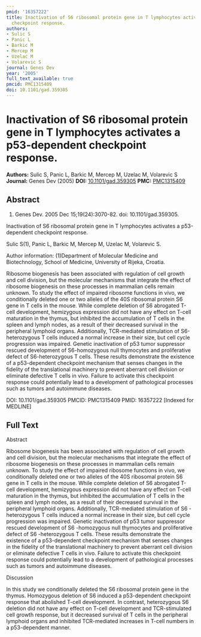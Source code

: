 ```yaml
---
pmid: '16357222'
title: Inactivation of S6 ribosomal protein gene in T lymphocytes activates a p53-dependent
  checkpoint response.
authors:
- Sulic S
- Panic L
- Barkic M
- Mercep M
- Uzelac M
- Volarevic S
journal: Genes Dev
year: '2005'
full_text_available: true
pmcid: PMC1315409
doi: 10.1101/gad.359305
---
```


# Inactivation of S6 ribosomal protein gene in T lymphocytes activates a p53-dependent checkpoint response.
**Authors:** Sulic S, Panic L, Barkic M, Mercep M, Uzelac M, Volarevic S
**Journal:** Genes Dev (2005)
**DOI:** [10.1101/gad.359305](https://doi.org/10.1101/gad.359305)
**PMC:** [PMC1315409](https://www.ncbi.nlm.nih.gov/pmc/articles/PMC1315409/)

## Abstract

1. Genes Dev. 2005 Dec 15;19(24):3070-82. doi: 10.1101/gad.359305.

Inactivation of S6 ribosomal protein gene in T lymphocytes activates a 
p53-dependent checkpoint response.

Sulic S(1), Panic L, Barkic M, Mercep M, Uzelac M, Volarevic S.

Author information:
(1)Department of Molecular Medicine and Biotechnology, School of Medicine, 
University of Rijeka, Croatia.

Ribosome biogenesis has been associated with regulation of cell growth and cell 
division, but the molecular mechanisms that integrate the effect of ribosome 
biogenesis on these processes in mammalian cells remain unknown. To study the 
effect of impaired ribosome functions in vivo, we conditionally deleted one or 
two alleles of the 40S ribosomal protein S6 gene in T cells in the mouse. While 
complete deletion of S6 abrogated T-cell development, hemizygous expression did 
not have any effect on T-cell maturation in the thymus, but inhibited the 
accumulation of T cells in the spleen and lymph nodes, as a result of their 
decreased survival in the peripheral lymphoid organs. Additionally, TCR-mediated 
stimulation of S6-heterozygous T cells induced a normal increase in their size, 
but cell cycle progression was impaired. Genetic inactivation of p53 tumor 
suppressor rescued development of S6-homozygous null thymocytes and 
proliferative defect of S6-heterozygous T cells. These results demonstrate the 
existence of a p53-dependent checkpoint mechanism that senses changes in the 
fidelity of the translational machinery to prevent aberrant cell division or 
eliminate defective T cells in vivo. Failure to activate this checkpoint 
response could potentially lead to a development of pathological processes such 
as tumors and autoimmune diseases.

DOI: 10.1101/gad.359305
PMCID: PMC1315409
PMID: 16357222 [Indexed for MEDLINE]

## Full Text

Abstract

Ribosome biogenesis has been associated with regulation of cell growth and cell division, but the molecular mechanisms that integrate the effect of ribosome biogenesis on these processes in mammalian cells remain unknown. To study the effect of impaired ribosome functions in vivo, we conditionally deleted one or two alleles of the 40S ribosomal protein S6 gene in T cells in the mouse. While complete deletion of S6 abrogated T-cell development, hemizygous expression did not have any effect on T-cell maturation in the thymus, but inhibited the accumulation of T cells in the spleen and lymph nodes, as a result of their decreased survival in the peripheral lymphoid organs. Additionally, TCR-mediated stimulation of S6 -heterozygous T cells induced a normal increase in their size, but cell cycle progression was impaired. Genetic inactivation of p53 tumor suppressor rescued development of S6 -homozygous null thymocytes and proliferative defect of S6 -heterozygous T cells. These results demonstrate the existence of a p53-dependent checkpoint mechanism that senses changes in the fidelity of the translational machinery to prevent aberrant cell division or eliminate defective T cells in vivo. Failure to activate this checkpoint response could potentially lead to a development of pathological processes such as tumors and autoimmune diseases.

Discussion

In this study we conditionally deleted the S6 ribosomal protein gene in the thymus. Homozygous deletion of S6 induced a p53-dependent checkpoint response that abolished T-cell development. In contrast, heterozygous S6 deletion did not have any effect on T-cell development and TCR-stimulated cell growth response, but it decreased survival of T cells in the peripheral lymphoid organs and inhibited TCR-mediated increases in T-cell numbers in a p53-dependent manner.
